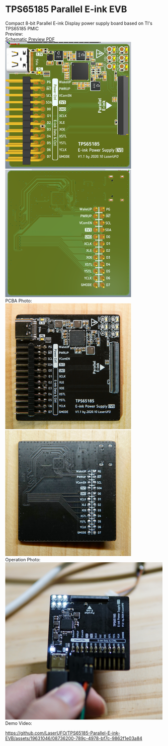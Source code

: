 # TPS65185 Parallel E-ink EVB  
Compact 8-bit Parallel E-ink Display power supply board based on TI's TPS65185 PMIC  
Preview:  
[Schematic Preview PDF](https://github.com/LaserUFO/TPS65185_Parallel_E-ink_EVB/blob/main/TPS65185%20Parallel%20E-ink%20EVB%20Preview.pdf)  
<img src=".\Picture/top.png" width="400px"><img src=".\Picture/bottom.png" width="400px">  
PCBA Photo:  
<img src=".\Picture/DSC09350.JPG" width="400px"><img src=".\Picture/DSC09358.JPG" width="400px">  
Operation Photo:  
<img src=".\Picture/DSC09329.JPG" width="500px">  
Demo Video:  

https://github.com/LaserUFO/TPS65185-Parallel-E-ink-EVB/assets/19631046/08736200-789c-4978-bf7c-9862f1e03a84


